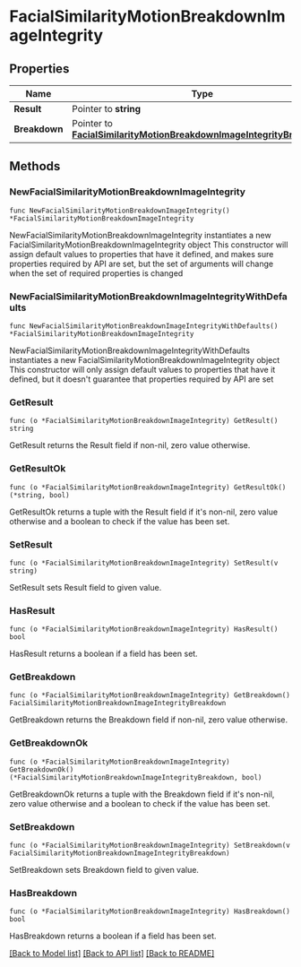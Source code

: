 # FacialSimilarityMotionBreakdownImageIntegrity

## Properties

Name | Type | Description | Notes
------------ | ------------- | ------------- | -------------
**Result** | Pointer to **string** |  | [optional] 
**Breakdown** | Pointer to [**FacialSimilarityMotionBreakdownImageIntegrityBreakdown**](FacialSimilarityMotionBreakdownImageIntegrityBreakdown.md) |  | [optional] 

## Methods

### NewFacialSimilarityMotionBreakdownImageIntegrity

`func NewFacialSimilarityMotionBreakdownImageIntegrity() *FacialSimilarityMotionBreakdownImageIntegrity`

NewFacialSimilarityMotionBreakdownImageIntegrity instantiates a new FacialSimilarityMotionBreakdownImageIntegrity object
This constructor will assign default values to properties that have it defined,
and makes sure properties required by API are set, but the set of arguments
will change when the set of required properties is changed

### NewFacialSimilarityMotionBreakdownImageIntegrityWithDefaults

`func NewFacialSimilarityMotionBreakdownImageIntegrityWithDefaults() *FacialSimilarityMotionBreakdownImageIntegrity`

NewFacialSimilarityMotionBreakdownImageIntegrityWithDefaults instantiates a new FacialSimilarityMotionBreakdownImageIntegrity object
This constructor will only assign default values to properties that have it defined,
but it doesn't guarantee that properties required by API are set

### GetResult

`func (o *FacialSimilarityMotionBreakdownImageIntegrity) GetResult() string`

GetResult returns the Result field if non-nil, zero value otherwise.

### GetResultOk

`func (o *FacialSimilarityMotionBreakdownImageIntegrity) GetResultOk() (*string, bool)`

GetResultOk returns a tuple with the Result field if it's non-nil, zero value otherwise
and a boolean to check if the value has been set.

### SetResult

`func (o *FacialSimilarityMotionBreakdownImageIntegrity) SetResult(v string)`

SetResult sets Result field to given value.

### HasResult

`func (o *FacialSimilarityMotionBreakdownImageIntegrity) HasResult() bool`

HasResult returns a boolean if a field has been set.

### GetBreakdown

`func (o *FacialSimilarityMotionBreakdownImageIntegrity) GetBreakdown() FacialSimilarityMotionBreakdownImageIntegrityBreakdown`

GetBreakdown returns the Breakdown field if non-nil, zero value otherwise.

### GetBreakdownOk

`func (o *FacialSimilarityMotionBreakdownImageIntegrity) GetBreakdownOk() (*FacialSimilarityMotionBreakdownImageIntegrityBreakdown, bool)`

GetBreakdownOk returns a tuple with the Breakdown field if it's non-nil, zero value otherwise
and a boolean to check if the value has been set.

### SetBreakdown

`func (o *FacialSimilarityMotionBreakdownImageIntegrity) SetBreakdown(v FacialSimilarityMotionBreakdownImageIntegrityBreakdown)`

SetBreakdown sets Breakdown field to given value.

### HasBreakdown

`func (o *FacialSimilarityMotionBreakdownImageIntegrity) HasBreakdown() bool`

HasBreakdown returns a boolean if a field has been set.


[[Back to Model list]](../README.md#documentation-for-models) [[Back to API list]](../README.md#documentation-for-api-endpoints) [[Back to README]](../README.md)


